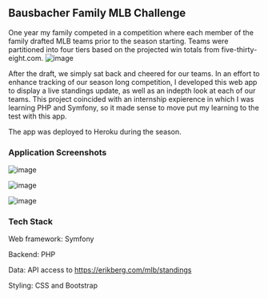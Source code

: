 ## Bausbacher Family MLB Challenge

One year my family competed in a competition where each member of the family drafted MLB teams prior to the season starting. Teams were partitioned into four tiers based on the projected win totals from five-thirty-eight.com. 
![image](https://github.com/user-attachments/assets/178df84e-196c-4e1d-916b-d8d6d1ba690c)

After the draft, we simply sat back and cheered for our teams. In an effort to enhance tracking of our season long competition, I developed this web app to display a live standings update, as well as an indepth look at each of our teams. 
This project coincided with an internship expierence in which I was learning PHP and Symfony, so it made sense to move put my learning to the test with this app. 

The app was deployed to Heroku during the season. 

### Application Screenshots
![image](https://github.com/user-attachments/assets/731c181d-fac8-42a4-b055-381122a3c436)

![image](https://github.com/user-attachments/assets/c78f07c6-1f8e-499b-8eb0-42e7729a842b)

![image](https://github.com/user-attachments/assets/7a77b207-7596-4d85-9102-481d12f85937)

### Tech Stack
Web framework: Symfony

Backend: PHP

Data: API access to https://erikberg.com/mlb/standings

Styling: CSS and Bootstrap
